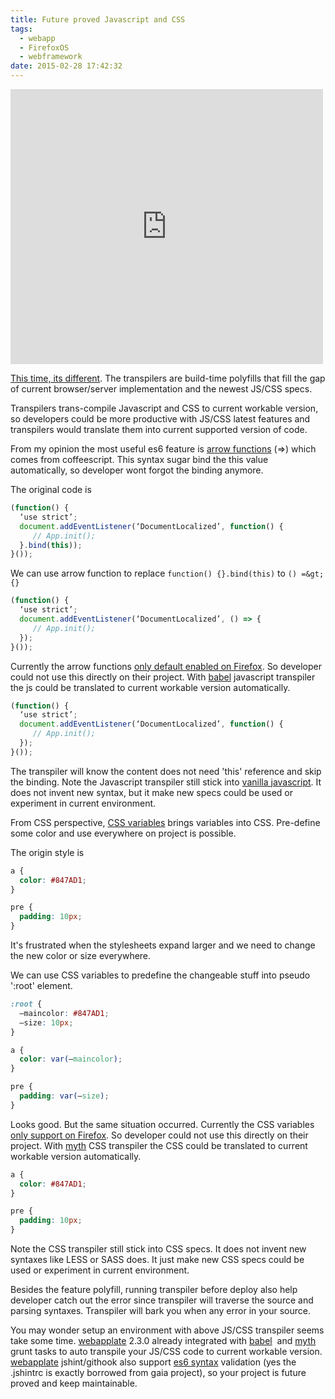 ```yaml
---
title: Future proved Javascript and CSS
tags:
  - webapp
  - FirefoxOS
  - webframework
date: 2015-02-28 17:42:32
---
```


<iframe allowfullscreen="" frameborder="0" height="440" mozallowfullscreen="" msallowfullscreen="" oallowfullscreen="" src="https://www.flickr.com/photos/ikimuled/16354509187/in/pool-backtothefuture/player/" webkitallowfullscreen="" width="500"></iframe>

[This time, its different](https://babeljs.io/). The transpilers are build-time polyfills that fill the gap of current browser/server implementation and the newest JS/CSS specs.

Transpilers trans-compile Javascript and CSS to current workable version, so developers could be more productive with JS/CSS latest features and transpilers would translate them into current supported version of code.

From my opinion the most useful es6 feature is [arrow functions](https://developer.mozilla.org/en-US/docs/Web/JavaScript/Reference/Functions/Arrow_functions) (=&gt;) which comes from coffeescript. This syntax sugar bind the this value automatically, so developer wont forgot the binding anymore.

The original code is

```js
(function() {
  ‘use strict’;
  document.addEventListener(‘DocumentLocalized’, function() {
     // App.init();
  }.bind(this));
}());
```

We can use arrow function to replace `function() {}.bind(this)` to `() =&gt; {}`

```js
(function() {
  ‘use strict’;
  document.addEventListener(‘DocumentLocalized’, () => {
     // App.init();
  });
}());
```

Currently the arrow functions [only default enabled on Firefox](https://developer.mozilla.org/en-US/docs/Web/JavaScript/Reference/Functions/Arrow_functions#Browser_compatibility). So developer could not use this directly on their project. With [babel](https://babeljs.io/) javascript transpiler the js could be translated to current workable version automatically.

```js
(function() {
  ‘use strict’;
  document.addEventListener(‘DocumentLocalized’, function() {
     // App.init();
  });
}());
```

The transpiler will know the content does not need 'this' reference and skip the binding. Note the Javascript transpiler still stick into [vanilla javascript](http://vanilla-js.com/). It does not invent new syntax, but it make new specs could be used or experiment in current environment.

From CSS perspective, [CSS variables](https://developer.mozilla.org/en-US/docs/Web/CSS/Using_CSS_variables) brings variables into CSS. Pre-define some color and use everywhere on project is possible.

The origin style is

```css
a {
  color: #847AD1;
}

pre {
  padding: 10px;
}
```

It's frustrated when the stylesheets expand larger and we need to change the new color or size everywhere.

We can use CSS variables to predefine the changeable stuff into pseudo ':root' element.

```css
:root {
  –maincolor: #847AD1;
  –size: 10px;
}

a {
  color: var(–maincolor);
}

pre {
  padding: var(–size);
}
```

Looks good. But the same situation occurred. Currently the CSS variables [only support on Firefox](https://developer.mozilla.org/en-US/docs/Web/CSS/Using_CSS_variables#Browser_compatibility). So developer could not use this directly on their project. With [myth](http://www.myth.io/) CSS transpiler the CSS could be translated to current workable version automatically.

```css
a {
  color: #847AD1;
}

pre {
  padding: 10px;
}
```

Note the CSS transpiler still stick into CSS specs. It does not invent new syntaxes like LESS or SASS does. It just make new CSS specs could be used or experiment in current environment.

Besides the feature polyfill, running transpiler before deploy also help developer catch out the error since transpiler will traverse the source and parsing syntaxes. Transpiler will bark you when any error in your source.

You may wonder setup an environment with above JS/CSS transpiler seems take some time. [webapplate](https://github.com/webapplate/webapplate) 2.3.0 already integrated with [babel](https://babeljs.io/)&nbsp; and&nbsp;[myth](http://www.myth.io/) grunt tasks to auto transpile your JS/CSS code to current workable version. [webapplate](https://github.com/webapplate/webapplate) jshint/githook also support [es6 syntax](https://github.com/webapplate/webapplate/blob/master/.jshintrc#L17) validation (yes the .jshintrc is exactly borrowed from gaia project), so your project is future proved and keep maintainable.
